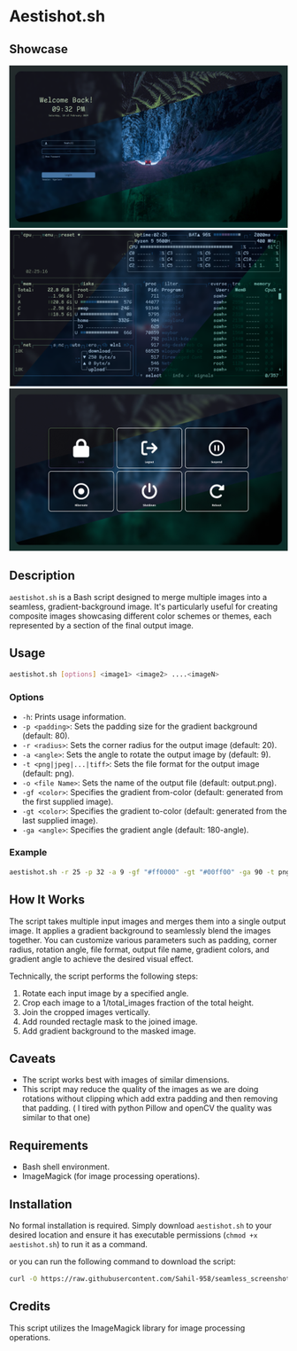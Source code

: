 # Aestishot.sh

## Showcase

![Example 1](assets/example01.png)
![Example 2](assets/example02.png)
![Example 3](assets/example03.png)

## Description
`aestishot.sh` is a Bash script designed to merge multiple images into a seamless, gradient-background image. It's particularly useful for creating composite images showcasing different color schemes or themes, each represented by a section of the final output image.

## Usage
```bash
aestishot.sh [options] <image1> <image2> ....<imageN>
```

### Options
- `-h`: Prints usage information.
- `-p <padding>`: Sets the padding size for the gradient background (default: 80).
- `-r <radius>`: Sets the corner radius for the output image (default: 20).
- `-a <angle>`: Sets the angle to rotate the output image by (default: 9).
- `-t <png|jpeg|...|tiff>`: Sets the file format for the output image (default: png).
- `-o <file Name>`: Sets the name of the output file (default: output.png).
- `-gf <color>`: Specifies the gradient from-color (default: generated from the first supplied image).
- `-gt <color>`: Specifies the gradient to-color (default: generated from the last supplied image).
- `-ga <angle>`: Specifies the gradient angle (default: 180-angle).
  
### Example
```bash
aestishot.sh -r 25 -p 32 -a 9 -gf "#ff0000" -gt "#00ff00" -ga 90 -t png -o myoutput images*.png
```

## How It Works
The script takes multiple input images and merges them into a single output image. It applies a gradient background to seamlessly blend the images together. You can customize various parameters such as padding, corner radius, rotation angle, file format, output file name, gradient colors, and gradient angle to achieve the desired visual effect.

Technically, the script performs the following steps:
1. Rotate each input image by a specified angle.
2. Crop each image to a 1/total_images fraction of the total height.
3. Join the cropped images vertically.
4. Add rounded rectagle mask to the joined image.
5. Add gradient background to the masked image.

## Caveats
- The script works best with images of similar dimensions.
- This script may reduce the quality of the images as we are doing rotations
without clipping which add extra padding and then removing that padding. ( I
tired with python Pillow and openCV the quality was similar to that one)

## Requirements
- Bash shell environment.
- ImageMagick (for image processing operations).

## Installation
No formal installation is required. Simply download `aestishot.sh` to your desired location and ensure it has executable permissions (`chmod +x aestishot.sh`) to run it as a command. 

or you can run the following command to download the script:
```bash
curl -O https://raw.githubusercontent.com/Sahil-958/seamless_screenshots/main/aestishot.sh && chmod +x aestishot.sh
```

## Credits
This script utilizes the ImageMagick library for image processing operations.

